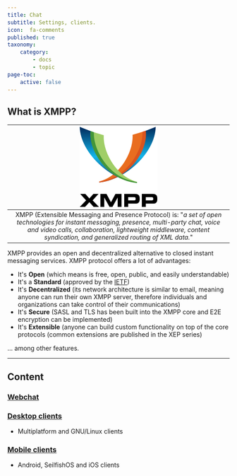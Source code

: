```yaml
---
title: Chat
subtitle: Settings, clients.
icon:  fa-comments
published: true
taxonomy:
    category:
        - docs
        - topic
page-toc:
    active: false
---
```


## What is XMPP?

|![](en/xmpp_logo.png)|
|:--:|
|XMPP (Extensible Messaging and Presence Protocol) is: "*a set of open technologies for instant messaging, presence, multi-party chat, voice and video calls, collaboration, lightweight middleware, content syndication, and generalized routing of XML data.*"|

XMPP provides an open and decentralized alternative to closed instant messaging services. XMPP protocol offers a lot of advantages:

* It's **Open** (which means is free, open, public, and easily understandable)
* It's a **Standard** (approved by the [IETF](http://www.ietf.org/))
* It's **Decentralized** (its network architecture is similar to email, meaning anyone can run their own XMPP server, therefore individuals and organizations can take control of their communications)
* It's **Secure** (SASL and TLS has been built into the XMPP core and E2E encryption can be implemented)
* It's **Extensible** (anyone can build custom functionality on top of the core protocols (common extensions are published in the XEP series)

... among other features.

----
## Content
### [Webchat](webchat)

### [Desktop clients](desktop)
- Multiplatform and GNU/Linux clients

### [Mobile clients](mobile)
- Android, SeilfishOS and iOS clients
